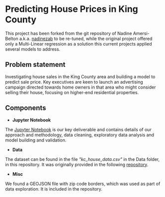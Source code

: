# Predicting House Prices in King County

This project has been forked from the git repository of Nadine Amersi-Belton a.k.a. [nadinezab](https://github.com/nadinezab/kc-house-prices-prediction/blob/master/kc-house-prices.ipynb) to be re-tuned, while the original project offered only a Multi-Linear regression as a solution this current projects applied several models to address.    

## Problem statement

 Investigating house sales in the King County area and building a model to predict sale price. Key executives are keen to launch an advertising campaign directed towards home owners in that area who might consider selling their house, focusing on higher-end residential properties.

## Components

* **Jupyter Notebook**

The [Jupyter Notebook](https://github.com/DimitriyDashinov/kc-house-prices-prediction/blob/master/kc-house-prices.ipynb) is our key deliverable and contains details of our approach and methodology, data cleaning, exploratory data analysis and model building and validation.

* **Data**

The dataset can be found in the file *"kc_house_data.csv"* in the Data folder, in this repository. It was originally provided in the following [repository](https://github.com/learn-co-students/dsc-mod-2-project-v2-1-onl01-dtsc-pt-012120). 

* **Misc**

We found a GEOJSON file with zip code borders, which was used as part of data exploration. It is included in the repository.

